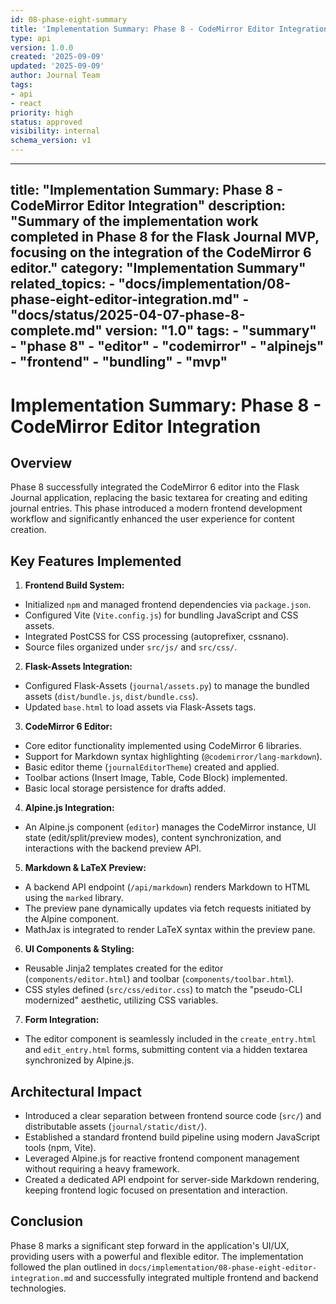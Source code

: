 ```yaml
---
id: 08-phase-eight-summary
title: 'Implementation Summary: Phase 8 - CodeMirror Editor Integration'
type: api
version: 1.0.0
created: '2025-09-09'
updated: '2025-09-09'
author: Journal Team
tags:
- api
- react
priority: high
status: approved
visibility: internal
schema_version: v1
---
```


***

title: "Implementation Summary: Phase 8 - CodeMirror Editor Integration"
description: "Summary of the implementation work completed in Phase 8 for the Flask Journal MVP, focusing on the integration of the CodeMirror 6 editor."
category: "Implementation Summary"
related\_topics:
\- "docs/implementation/08-phase-eight-editor-integration.md"
\- "docs/status/2025-04-07-phase-8-complete.md"
version: "1.0"
tags:
\- "summary"
\- "phase 8"
\- "editor"
\- "codemirror"
\- "alpinejs"
\- "frontend"
\- "bundling"
\- "mvp"
--------

# Implementation Summary: Phase 8 - CodeMirror Editor Integration

## Overview

Phase 8 successfully integrated the CodeMirror 6 editor into the Flask Journal application, replacing the basic textarea for creating and editing journal entries. This phase introduced a modern frontend development workflow and significantly enhanced the user experience for content creation.

## Key Features Implemented

1. **Frontend Build System:**

- Initialized `npm` and managed frontend dependencies via `package.json`.
- Configured Vite (`Vite.config.js`) for bundling JavaScript and CSS assets.
- Integrated PostCSS for CSS processing (autoprefixer, cssnano).
- Source files organized under `src/js/` and `src/css/`.

2. **Flask-Assets Integration:**

- Configured Flask-Assets (`journal/assets.py`) to manage the bundled assets (`dist/bundle.js`, `dist/bundle.css`).
- Updated `base.html` to load assets via Flask-Assets tags.

3. **CodeMirror 6 Editor:**

- Core editor functionality implemented using CodeMirror 6 libraries.
- Support for Markdown syntax highlighting (`@codemirror/lang-markdown`).
- Basic editor theme (`journalEditorTheme`) created and applied.
- Toolbar actions (Insert Image, Table, Code Block) implemented.
- Basic local storage persistence for drafts added.

4. **Alpine.js Integration:**

- An Alpine.js component (`editor`) manages the CodeMirror instance, UI state (edit/split/preview modes), content synchronization, and interactions with the backend preview API.

5. **Markdown & LaTeX Preview:**

- A backend API endpoint (`/api/markdown`) renders Markdown to HTML using the `marked` library.
- The preview pane dynamically updates via fetch requests initiated by the Alpine component.
- MathJax is integrated to render LaTeX syntax within the preview pane.

6. **UI Components & Styling:**

- Reusable Jinja2 templates created for the editor (`components/editor.html`) and toolbar (`components/toolbar.html`).
- CSS styles defined (`src/css/editor.css`) to match the "pseudo-CLI modernized" aesthetic, utilizing CSS variables.

7. **Form Integration:**

- The editor component is seamlessly included in the `create_entry.html` and `edit_entry.html` forms, submitting content via a hidden textarea synchronized by Alpine.js.

## Architectural Impact

- Introduced a clear separation between frontend source code (`src/`) and distributable assets (`journal/static/dist/`).
- Established a standard frontend build pipeline using modern JavaScript tools (npm, Vite).
- Leveraged Alpine.js for reactive frontend component management without requiring a heavy framework.
- Created a dedicated API endpoint for server-side Markdown rendering, keeping frontend logic focused on presentation and interaction.

## Conclusion

Phase 8 marks a significant step forward in the application's UI/UX, providing users with a powerful and flexible editor. The implementation followed the plan outlined in `docs/implementation/08-phase-eight-editor-integration.md` and successfully integrated multiple frontend and backend technologies.
